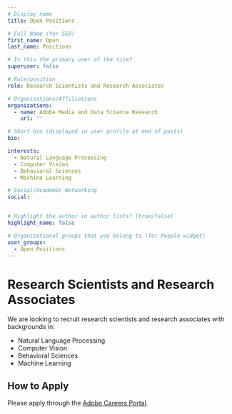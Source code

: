 ```yaml
---
# Display name
title: Open Positions

# Full Name (for SEO)
first_name: Open
last_name: Positions

# Is this the primary user of the site?
superuser: false

# Role/position
role: Research Scientists and Research Associates

# Organizations/Affiliations
organizations:
  - name: Adobe Media and Data Science Research
    url: ''

# Short bio (displayed in user profile at end of posts)
bio:

interests:
  - Natural Language Processing
  - Computer Vision
  - Behavioral Sciences
  - Machine Learning

# Social/Academic Networking
social:


# Highlight the author in author lists? (true/false)
highlight_name: false

# Organizational groups that you belong to (for People widget)
user_groups:
  - Open Positions
---
```


# Research Scientists and Research Associates
We are looking to recruit research scientists and research associates with backgrounds in:
- Natural Language Processing
- Computer Vision
- Behavioral Sciences
- Machine Learning

## How to Apply

Please apply through the [Adobe Careers Portal](https://adobe.wd5.myworkdayjobs.com/external_experienced/job/Noida/Research-Scientist_R151257-1).

